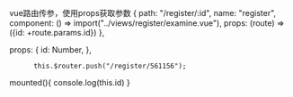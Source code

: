 vue路由传参，使用props获取参数
      {
        path: "/register/:id",
        name: "register",
        component: () => import("../views/register/examine.vue"),
        props: (route) =>  ({id: +route.params.id})
      },
      
  props: {
   id: Number,
},
      
          this.$router.push("/register/561156");
          
  mounted(){
    console.log(this.id)
  }
